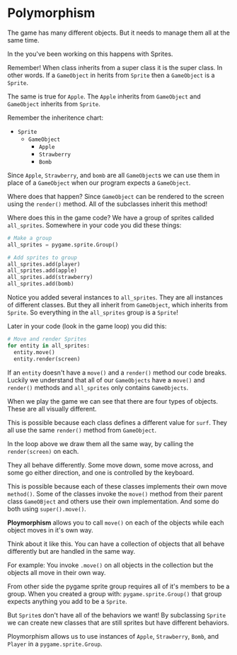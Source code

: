 # Polymorphism

The game has many different objects. But it needs to manage them all at the same time. 

In the you've been working on this happens with Sprites. 

Remember! When class inherits from a super class it is the super class. In other words. If a `GameObject` in herits from `Sprite` then a `GameObject` is a `Sprite`. 

The same is true for `Apple`. The `Apple` inherits from `GameObject` and `GameObject` inherits from `Sprite`. 

Remember the inheritence chart: 

- `Sprite`
  - `GameObject`
    - `Apple`
    - `Strawberry`
    - `Bomb`

Since `Apple`, `Strawberry`, and `bomb` are all `GameObject`s we can use them in place of a `GameObject` when our program expects a `GameObject`. 

Where does that happen? Since `GameObject` can be rendered to the screen using the `render()` method. All of the subclasses inherit this method! 

Where does this in the game code? We have a group of sprites callded `all_sprites`. Somewhere in your code you did these things: 

```python
# Make a group
all_sprites = pygame.sprite.Group()

# Add sprites to group
all_sprites.add(player)
all_sprites.add(apple)
all_sprites.add(strawberry)
all_sprites.add(bomb)
```

Notice you added several instances to `all_sprites`. They are all instances of different classes. But they all inherit from `GameObject`, which inherits from `Sprite`. So everything in the `all_sprites` group is a `Sprite`!

Later in your code (look in the game loop) you did this: 

```python
# Move and render Sprites
for entity in all_sprites:
  entity.move()
  entity.render(screen)
```

If an `entity` doesn't have a `move()` and a `render()` method our code breaks. Luckily we understand that all of our `GameObjects` have a `move()` and `render()` methods and `all_sprites` only contains `GameObjects`. 

When we play the game we can see that there are four types of objects. These are all visually different. 

This is possible because each class defines a different value for `surf`. They all use the same `render()` method from `GameObject`.

In the loop above we draw them all the same way, by calling the `render(screen)` on each. 

They all behave differently. Some move down, some move across, and some go either direction, and one is controlled by the keyboard. 

This is possible because each of these classes implements their own move `method()`. Some of the classes invoke the `move()` method from their parent class `GameOBject` and others use their own implementation. And some do both using `super().move()`. 

**Ploymorphism** allows you to call `move()` on each of the objects while each object moves in it's own way. 

Think about it like this. You can have a collection of objects that all behave differently but are handled in the same way. 

For example: You invoke `.move()` on all objects in the collection but the objects all move in their own way. 

From other side the pygame sprite group requires all of it's members to be a group. When you created a group with: `pygame.sprite.Group()` that group expects anything you add to be a `Sprite`. 

But `Sprite`s don't have all of the behaviors we want! By subclassing `Sprite` we can create new classes that are still sprites but have different behaviors. 

Ploymorphism allows us to use instances of `Apple`, `Strawberry`, `Bomb`, and `Player` in a `pygame.sprite.Group`. 






